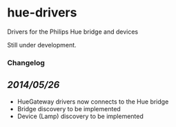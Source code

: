 hue-drivers
===========

Drivers for the Philips Hue bridge and devices

Still under development.

### Changelog ###


*2014/05/26*
--------------

* HueGateway drivers now connects to the Hue bridge
* Bridge discovery to be implemented
* Device (Lamp) discovery to be implemented
